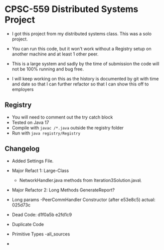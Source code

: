 # CPSC-559 Distributed Systems Project
- I got this project from my distributed systems class. This was a solo project.

- You can run this code, but it won't work without a Registry setup on another machine and at least 1 other peer.
- This is a large system and sadly by the time of submission the code will not be 100% running and bug free.
- I will keep working on this as the history is documented by git with time and date so that I can further refactor so that I can show this off to employers


## Registry
- You will need to comment out the try catch block
- Tested on Java 17
- Compile with `javac /*.java` outside the registry folder
- Run with `java registry/Registry`


## Changelog
- Added Settings File. 
- Major Refact 1: Large-Class
    - NetworkHandler.java methods from Iteration3Solution.java\

- Major Refactor 2: Long Methods GenerateReport?

- Long params
    -PeerCommHandler Constructor (after e53e8c5) actual: 025d73c

- Dead Code:
    d1f0a5b
    e2fd1c9

- Duplicate Code

- Primitive Types
    -all_sources

- 
